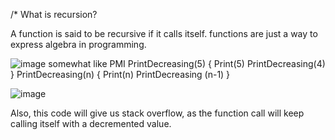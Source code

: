 /* What is recursion?

A function is said to be recursive if it calls itself.
functions are just a way to express algebra in programming.

![image](https://user-images.githubusercontent.com/93143005/146361149-689f767e-4653-446e-8ea6-08116d0e3623.png)
somewhat like PMI
PrintDecreasing(5) { Print(5) PrintDecreasing(4) }
PrintDecreasing(n) { Print(n) PrintDecreasing (n-1) }

![image](https://user-images.githubusercontent.com/93143005/146361722-4c16b646-443a-4c2a-be13-d82a4f8ab268.png)

Also, this code will give us stack overflow, as the function call will keep calling itself with a decremented value.
